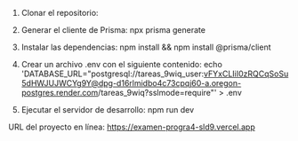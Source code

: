 1. Clonar el repositorio:

2. Generar el cliente de Prisma:
npx prisma generate

3. Instalar las dependencias:
npm install && npm install @prisma/client

4. Crear un archivo .env con el siguiente contenido:
echo 'DATABASE_URL="postgresql://tareas_9wiq_user:vFYxCLIiI0zRQCqSoSu5dHWJUJWCYg9Y@dpg-d16rlmidbo4c73cpqj60-a.oregon-postgres.render.com/tareas_9wiq?sslmode=require"' > .env

5. Ejecutar el servidor de desarrollo:
npm run dev

URL del proyecto en línea:
https://examen-progra4-sld9.vercel.app
